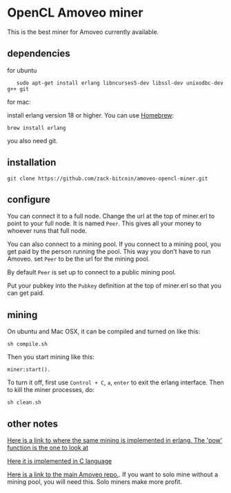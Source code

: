 OpenCL Amoveo miner
==========

This is the best miner for Amoveo currently available.

## dependencies

for ubuntu
```
   sudo apt-get install erlang libncurses5-dev libssl-dev unixodbc-dev g++ git
```

for mac:

install erlang version 18 or higher.
You can use [Homebrew](https://brew.sh):
```
brew install erlang
```
you also need git.


## installation
```
git clone https://github.com/zack-bitcoin/amoveo-opencl-miner.git
```


## configure

You can connect it to a full node. Change the url at the top of miner.erl to point to your full node. It is named `Peer`. This gives all your money to whoever runs that full node.

You can also connect to a mining pool. If you connect to a mining pool, you get paid by the person running the pool.
This way you don't have to run Amoveo.
set `Peer` to be the url for the mining pool.

By default `Peer` is set up to connect to a public mining pool.

Put your pubkey into the `Pubkey` definition at the top of miner.erl so that you can get paid. 



## mining

On ubuntu and Mac OSX, it can be compiled and turned on like this: 
```
sh compile.sh 
```
Then you start mining like this:
```
miner:start().
```
To turn it off, first use `Control + C`, `a`, `enter` to exit the erlang interface.
Then to kill the miner processes, do:
```
sh clean.sh
```




## other notes

[Here is a link to where the same mining is implemented in erlang. The 'pow' function is the one to look at](https://github.com/BumblebeeBat/pink_crypto)

[Here it is implemented in C language](https://github.com/zack-bitcoin/amoveo-c-miner)

[Here is a link to the main Amoveo repo.](https://github.com/zack-bitcoin/amoveo). If you want to solo mine without a mining pool, you will need this. Solo miners make more profit.